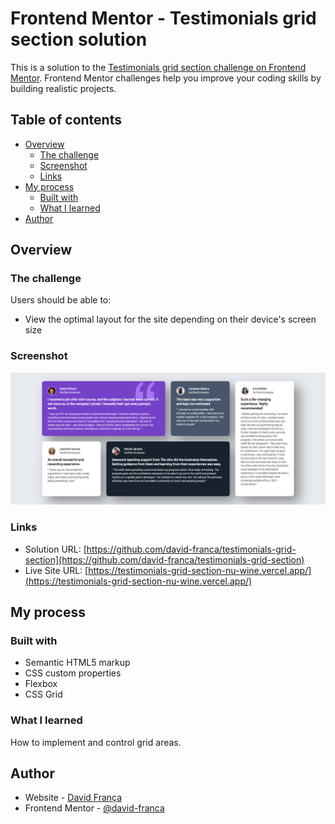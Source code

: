 # Frontend Mentor - Testimonials grid section solution

This is a solution to the [Testimonials grid section challenge on Frontend Mentor](https://www.frontendmentor.io/challenges/testimonials-grid-section-Nnw6J7Un7). Frontend Mentor challenges help you improve your coding skills by building realistic projects.

## Table of contents

- [Overview](#overview)
  - [The challenge](#the-challenge)
  - [Screenshot](#screenshot)
  - [Links](#links)
- [My process](#my-process)
  - [Built with](#built-with)
  - [What I learned](#what-i-learned)
- [Author](#author)

## Overview

### The challenge

Users should be able to:

- View the optimal layout for the site depending on their device's screen size

### Screenshot

![](./screenshot.png)

### Links

- Solution URL: [https://github.com/david-franca/testimonials-grid-section](https://github.com/david-franca/testimonials-grid-section)
- Live Site URL: [https://testimonials-grid-section-nu-wine.vercel.app/](https://testimonials-grid-section-nu-wine.vercel.app/)

## My process

### Built with

- Semantic HTML5 markup
- CSS custom properties
- Flexbox
- CSS Grid

### What I learned

How to implement and control grid areas.

## Author

- Website - [David França](https://davidfranca.vercel.app/)
- Frontend Mentor - [@david-franca](https://www.frontendmentor.io/profile/david-franca)
